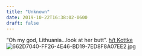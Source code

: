 ```yaml
---
title: "Unknown"
date: 2019-10-22T16:38:02-0600
draft: false
---
```


“Oh my god, Lithuania…look at her butt”. [h/t Kottke](https://kottke.org/19/10/map-of-the-first-words-of-european-national-anthems)
![662D7040-FF26-4E46-BD19-7ED8F8A07EE2.jpg](https://ianwhitney.micro.blog/uploads/2019/5098dc3a28.jpg)

